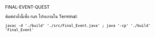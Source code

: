 FINAL-EVENT-QUEST

พิมพ์คำสั่งนี้เพื่อ run โปรแกรมใน Terminal:
```
javac -d './build' './src/Final_Event.java' ; java '-cp' './build' 'Final_Event'
```

